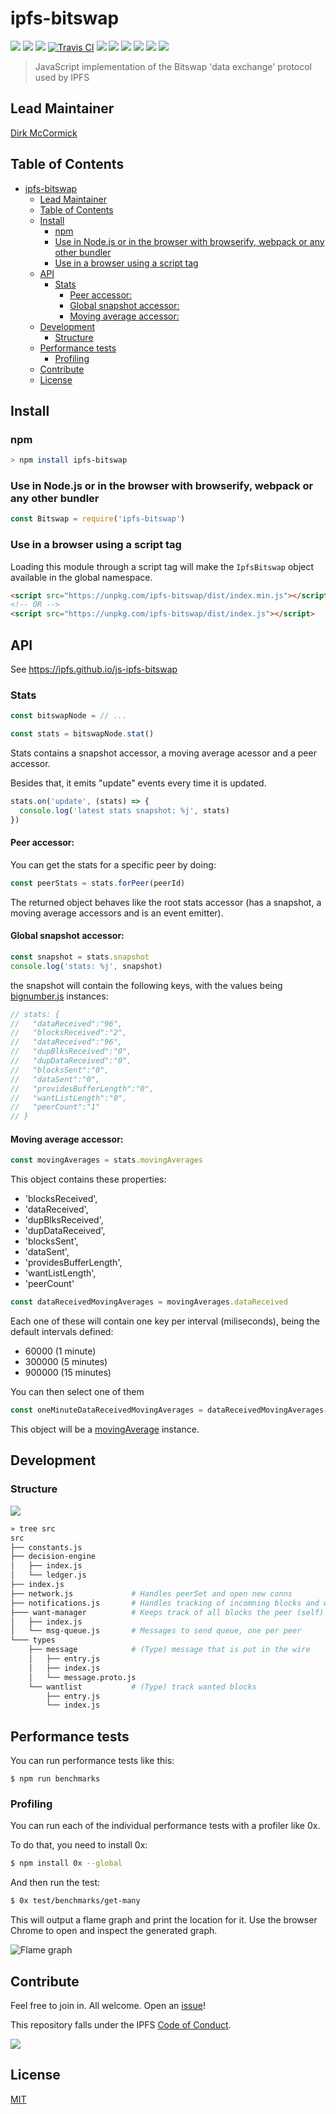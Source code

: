 # ipfs-bitswap

[![](https://img.shields.io/badge/made%20by-Protocol%20Labs-blue.svg?style=flat-square)](http://ipn.io)
[![](https://img.shields.io/badge/project-IPFS-blue.svg?style=flat-square)](http://ipfs.io/)
[![](https://img.shields.io/badge/freenode-%23ipfs-blue.svg?style=flat-square)](http://webchat.freenode.net/?channels=%23ipfs)
[![Travis CI](https://flat.badgen.net/travis/ipfs/js-ipfs-bitswap)](https://travis-ci.com/ipfs/js-ipfs-bitswap)
[![](https://coveralls.io/repos/github/ipfs/js-ipfs-bitswap/badge.svg?branch=master)](https://coveralls.io/github/ipfs/js-ipfs-bitswap?branch=master)
[![](https://david-dm.org/ipfs/js-ipfs-bitswap.svg?style=flat-square)](https://david-dm.org/ipfs/js-ipfs-bitswap)
[![](https://img.shields.io/badge/code%20style-standard-brightgreen.svg?style=flat-square)](https://github.com/feross/standard)
[![](https://img.shields.io/badge/standard--readme-OK-green.svg?style=flat-square)](https://github.com/RichardLitt/standard-readme)
![](https://img.shields.io/badge/npm-%3E%3D3.0.0-orange.svg?style=flat-square)
![](https://img.shields.io/badge/Node.js-%3E%3D4.0.0-orange.svg?style=flat-square)

> JavaScript implementation of the Bitswap 'data exchange' protocol used by IPFS

## Lead Maintainer

[Dirk McCormick](https://github.com/dirkmc)

## Table of Contents

- [ipfs-bitswap](#ipfs-bitswap)
  - [Lead Maintainer](#lead-maintainer)
  - [Table of Contents](#table-of-contents)
  - [Install](#install)
    - [npm](#npm)
    - [Use in Node.js or in the browser with browserify, webpack or any other bundler](#use-in-nodejs-or-in-the-browser-with-browserify-webpack-or-any-other-bundler)
    - [Use in a browser using a script tag](#use-in-a-browser-using-a-script-tag)
  - [API](#api)
    - [Stats](#stats)
      - [Peer accessor:](#peer-accessor)
      - [Global snapshot accessor:](#global-snapshot-accessor)
      - [Moving average accessor:](#moving-average-accessor)
  - [Development](#development)
    - [Structure](#structure)
  - [Performance tests](#performance-tests)
    - [Profiling](#profiling)
  - [Contribute](#contribute)
  - [License](#license)

## Install

### npm

```bash
> npm install ipfs-bitswap
```

### Use in Node.js or in the browser with browserify, webpack or any other bundler

```js
const Bitswap = require('ipfs-bitswap')
```

### Use in a browser using a script tag

Loading this module through a script tag will make the `IpfsBitswap` object available in the global namespace.

```html
<script src="https://unpkg.com/ipfs-bitswap/dist/index.min.js"></script>
<!-- OR -->
<script src="https://unpkg.com/ipfs-bitswap/dist/index.js"></script>
```

## API

See https://ipfs.github.io/js-ipfs-bitswap

### Stats

```js
const bitswapNode = // ...

const stats = bitswapNode.stat()
```

Stats contains a snapshot accessor, a moving average acessor and a peer accessor.

Besides that, it emits "update" events every time it is updated.

```js
stats.on('update', (stats) => {
  console.log('latest stats snapshot: %j', stats)
})
```

#### Peer accessor:

You can get the stats for a specific peer by doing:

```js
const peerStats = stats.forPeer(peerId)
```

The returned object behaves like the root stats accessor (has a snapshot, a moving average accessors and is an event emitter).

#### Global snapshot accessor:

```js
const snapshot = stats.snapshot
console.log('stats: %j', snapshot)
```

the snapshot will contain the following keys, with the values being [bignumber.js](https://github.com/MikeMcl/bignumber.js#readme) instances:

```js
// stats: {
//   "dataReceived":"96",
//   "blocksReceived":"2",
//   "dataReceived":"96",
//   "dupBlksReceived":"0",
//   "dupDataReceived":"0",
//   "blocksSent":"0",
//   "dataSent":"0",
//   "providesBufferLength":"0",
//   "wantListLength":"0",
//   "peerCount":"1"
// }
```

#### Moving average accessor:

```js
const movingAverages = stats.movingAverages
```

This object contains these properties:

* 'blocksReceived',
* 'dataReceived',
* 'dupBlksReceived',
* 'dupDataReceived',
* 'blocksSent',
* 'dataSent',
* 'providesBufferLength',
* 'wantListLength',
* 'peerCount'

```js
const dataReceivedMovingAverages = movingAverages.dataReceived
```

Each one of these will contain one key per interval (miliseconds), being the default intervals defined:

* 60000 (1 minute)
* 300000 (5 minutes)
* 900000 (15 minutes)

You can then select one of them

```js
const oneMinuteDataReceivedMovingAverages = dataReceivedMovingAverages[60000]
```

This object will be a [movingAverage](https://github.com/pgte/moving-average#readme) instance.

## Development

### Structure

![](/img/architecture.png)

```sh
» tree src
src
├── constants.js
├── decision-engine
│   ├── index.js
│   └── ledger.js
├── index.js
├── network.js             # Handles peerSet and open new conns
├── notifications.js       # Handles tracking of incomning blocks and wants/unwants.
├─── want-manager          # Keeps track of all blocks the peer (self) wants
│   ├── index.js
│   └── msg-queue.js       # Messages to send queue, one per peer
└─── types
    ├── message            # (Type) message that is put in the wire
    │   ├── entry.js
    │   ├── index.js
    │   └── message.proto.js
    └── wantlist           # (Type) track wanted blocks
        ├── entry.js
        └── index.js
```

## Performance tests

You can run performance tests like this:

```
$ npm run benchmarks
```

### Profiling

You can run each of the individual performance tests with a profiler like 0x.

To do that, you need to install 0x:

```bash
$ npm install 0x --global
```

And then run the test:

```bash
$ 0x test/benchmarks/get-many
```

This will output a flame graph and print the location for it.
Use the browser Chrome to open and inspect the generated graph.

![Flame graph](https://ipfs.io/ipfs/QmVbyLgYfkLewNtzTAFwAEMmP2hTJgs8sSqsRTBNBjyQ1y)

## Contribute

Feel free to join in. All welcome. Open an [issue](https://github.com/ipfs/js-ipfs-bitswap/issues)!

This repository falls under the IPFS [Code of Conduct](https://github.com/ipfs/community/blob/master/code-of-conduct.md).

[![](https://cdn.rawgit.com/jbenet/contribute-ipfs-gif/master/img/contribute.gif)](https://github.com/ipfs/community/blob/master/CONTRIBUTING.md)

## License

[MIT](LICENSE)

